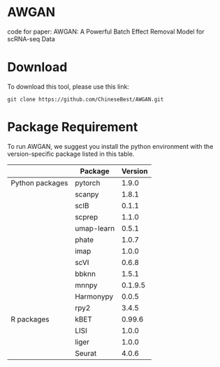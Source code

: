 # AWGAN
code for paper: AWGAN: A Powerful Batch Effect Removal Model for scRNA-seq Data

# Download
To download this tool, please use this link:
```
git clone https://github.com/ChineseBest/AWGAN.git
```

# Package Requirement

To run AWGAN, we suggest you install the python environment with the version-specific package listed in this table. 

|                 | Package    | Version |
|-----------------|------------|---------|
| Python packages | pytorch    | 1.9.0   |
|                 | scanpy     | 1.8.1   |
|                 | scIB       | 0.1.1   |
|                 | scprep     | 1.1.0   |
|                 | umap-learn | 0.5.1   |
|                 | phate      | 1.0.7   |
|                 | imap       | 1.0.0   |
|                 | scVI       | 0.6.8   |
|                 | bbknn      | 1.5.1   |
|                 | mnnpy      | 0.1.9.5 |
|                 | Harmonypy  | 0.0.5   |
|                 | rpy2       | 3.4.5   |
| R packages      | kBET       | 0.99.6  |
|                 | LISI       | 1.0.0   |
|                 | liger      | 1.0.0   |
|                 | Seurat     | 4.0.6   |
